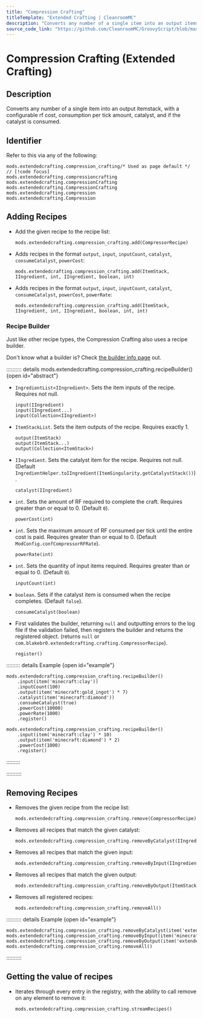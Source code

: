 ```yaml
---
title: "Compression Crafting"
titleTemplate: "Extended Crafting | CleanroomMC"
description: "Converts any number of a single item into an output itemstack, with a configurable rf cost, consumption per tick amount, catalyst, and if the catalyst is consumed."
source_code_link: "https://github.com/CleanroomMC/GroovyScript/blob/master/src/main/java/com/cleanroommc/groovyscript/compat/mods/extendedcrafting/CompressionCrafting.java"
---
```


# Compression Crafting (Extended Crafting)

## Description

Converts any number of a single item into an output itemstack, with a configurable rf cost, consumption per tick amount, catalyst, and if the catalyst is consumed.

## Identifier

Refer to this via any of the following:

```groovy:no-line-numbers {1}
mods.extendedcrafting.compression_crafting/* Used as page default */ // [!code focus]
mods.extendedcrafting.compressioncrafting
mods.extendedcrafting.compressionCrafting
mods.extendedcrafting.CompressionCrafting
mods.extendedcrafting.compression
mods.extendedcrafting.Compression
```


## Adding Recipes

- Add the given recipe to the recipe list:

    ```groovy:no-line-numbers
    mods.extendedcrafting.compression_crafting.add(CompressorRecipe)
    ```

- Adds recipes in the format `output`, `input`, `inputCount`, `catalyst`, `consumeCatalyst`, `powerCost`:

    ```groovy:no-line-numbers
    mods.extendedcrafting.compression_crafting.add(ItemStack, IIngredient, int, IIngredient, boolean, int)
    ```

- Adds recipes in the format `output`, `input`, `inputCount`, `catalyst`, `consumeCatalyst`, `powerCost`, `powerRate`:

    ```groovy:no-line-numbers
    mods.extendedcrafting.compression_crafting.add(ItemStack, IIngredient, int, IIngredient, boolean, int, int)
    ```


### Recipe Builder

Just like other recipe types, the Compression Crafting also uses a recipe builder.

Don't know what a builder is? Check [the builder info page](../../getting_started/builder.md) out.

:::::::::: details mods.extendedcrafting.compression_crafting.recipeBuilder() {open id="abstract"}
- `IngredientList<IIngredient>`. Sets the item inputs of the recipe. Requires not null.

    ```groovy:no-line-numbers
    input(IIngredient)
    input(IIngredient...)
    input(Collection<IIngredient>)
    ```

- `ItemStackList`. Sets the item outputs of the recipe. Requires exactly 1.

    ```groovy:no-line-numbers
    output(ItemStack)
    output(ItemStack...)
    output(Collection<ItemStack>)
    ```

- `IIngredient`. Sets the catalyst item for the recipe. Requires not null. (Default `IngredientHelper.toIIngredient(ItemSingularity.getCatalystStack())`).

    ```groovy:no-line-numbers
    catalyst(IIngredient)
    ```

- `int`. Sets the amount of RF required to complete the craft. Requires greater than or equal to 0. (Default `0`).

    ```groovy:no-line-numbers
    powerCost(int)
    ```

- `int`. Sets the maximum amount of RF consumed per tick until the entire cost is paid. Requires greater than or equal to 0. (Default `ModConfig.confCompressorRFRate`).

    ```groovy:no-line-numbers
    powerRate(int)
    ```

- `int`. Sets the quantity of input items required. Requires greater than or equal to 0. (Default `0`).

    ```groovy:no-line-numbers
    inputCount(int)
    ```

- `boolean`. Sets if the catalyst item is consumed when the recipe completes. (Default `false`).

    ```groovy:no-line-numbers
    consumeCatalyst(boolean)
    ```

- First validates the builder, returning `null` and outputting errors to the log file if the validation failed, then registers the builder and returns the registered object. (returns `null` or `com.blakebr0.extendedcrafting.crafting.CompressorRecipe`).

    ```groovy:no-line-numbers
    register()
    ```

::::::::: details Example {open id="example"}
```groovy:no-line-numbers
mods.extendedcrafting.compression_crafting.recipeBuilder()
    .input(item('minecraft:clay'))
    .inputCount(100)
    .output(item('minecraft:gold_ingot') * 7)
    .catalyst(item('minecraft:diamond'))
    .consumeCatalyst(true)
    .powerCost(10000)
    .powerRate(1000)
    .register()

mods.extendedcrafting.compression_crafting.recipeBuilder()
    .input(item('minecraft:clay') * 10)
    .output(item('minecraft:diamond') * 2)
    .powerCost(1000)
    .register()
```

:::::::::

::::::::::

## Removing Recipes

- Removes the given recipe from the recipe list:

    ```groovy:no-line-numbers
    mods.extendedcrafting.compression_crafting.remove(CompressorRecipe)
    ```

- Removes all recipes that match the given catalyst:

    ```groovy:no-line-numbers
    mods.extendedcrafting.compression_crafting.removeByCatalyst(IIngredient)
    ```

- Removes all recipes that match the given input:

    ```groovy:no-line-numbers
    mods.extendedcrafting.compression_crafting.removeByInput(IIngredient)
    ```

- Removes all recipes that match the given output:

    ```groovy:no-line-numbers
    mods.extendedcrafting.compression_crafting.removeByOutput(ItemStack)
    ```

- Removes all registered recipes:

    ```groovy:no-line-numbers
    mods.extendedcrafting.compression_crafting.removeAll()
    ```

:::::::::: details Example {open id="example"}
```groovy:no-line-numbers
mods.extendedcrafting.compression_crafting.removeByCatalyst(item('extendedcrafting:material:11'))
mods.extendedcrafting.compression_crafting.removeByInput(item('minecraft:gold_ingot'))
mods.extendedcrafting.compression_crafting.removeByOutput(item('extendedcrafting:singularity:6'))
mods.extendedcrafting.compression_crafting.removeAll()
```

::::::::::

## Getting the value of recipes

- Iterates through every entry in the registry, with the ability to call remove on any element to remove it:

    ```groovy:no-line-numbers
    mods.extendedcrafting.compression_crafting.streamRecipes()
    ```
